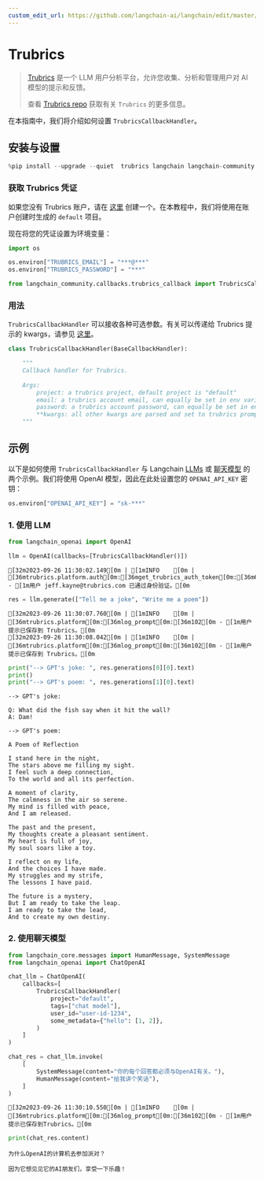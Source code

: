 ```yaml
---
custom_edit_url: https://github.com/langchain-ai/langchain/edit/master/docs/docs/integrations/callbacks/trubrics.ipynb
---
```


# Trubrics

>[Trubrics](https://trubrics.com) 是一个 LLM 用户分析平台，允许您收集、分析和管理用户对 AI 模型的提示和反馈。
>
>查看 [Trubrics repo](https://github.com/trubrics/trubrics-sdk) 获取有关 `Trubrics` 的更多信息。

在本指南中，我们将介绍如何设置 `TrubricsCallbackHandler`。

## 安装与设置


```python
%pip install --upgrade --quiet  trubrics langchain langchain-community
```

### 获取 Trubrics 凭证

如果您没有 Trubrics 账户，请在 [这里](https://trubrics.streamlit.app/) 创建一个。在本教程中，我们将使用在账户创建时生成的 `default` 项目。

现在将您的凭证设置为环境变量：


```python
import os

os.environ["TRUBRICS_EMAIL"] = "***@***"
os.environ["TRUBRICS_PASSWORD"] = "***"
```


```python
from langchain_community.callbacks.trubrics_callback import TrubricsCallbackHandler
```

### 用法

`TrubricsCallbackHandler` 可以接收各种可选参数。有关可以传递给 Trubrics 提示的 kwargs，请参见 [这里](https://trubrics.github.io/trubrics-sdk/platform/user_prompts/#saving-prompts-to-trubrics)。

```python
class TrubricsCallbackHandler(BaseCallbackHandler):

    """
    Callback handler for Trubrics.
    
    Args:
        project: a trubrics project, default project is "default"
        email: a trubrics account email, can equally be set in env variables
        password: a trubrics account password, can equally be set in env variables
        **kwargs: all other kwargs are parsed and set to trubrics prompt variables, or added to the `metadata` dict
    """
```

## 示例

以下是如何使用 `TrubricsCallbackHandler` 与 Langchain [LLMs](/docs/how_to#llms) 或 [聊天模型](/docs/how_to#chat-models) 的两个示例。我们将使用 OpenAI 模型，因此在此处设置您的 `OPENAI_API_KEY` 密钥：


```python
os.environ["OPENAI_API_KEY"] = "sk-***"
```

### 1. 使用 LLM


```python
from langchain_openai import OpenAI
```


```python
llm = OpenAI(callbacks=[TrubricsCallbackHandler()])
```
```output
[32m2023-09-26 11:30:02.149[0m | [1mINFO    [0m | [36mtrubrics.platform.auth[0m:[36mget_trubrics_auth_token[0m:[36m61[0m - [1m用户 jeff.kayne@trubrics.com 已通过身份验证。[0m
```

```python
res = llm.generate(["Tell me a joke", "Write me a poem"])
```
```output
[32m2023-09-26 11:30:07.760[0m | [1mINFO    [0m | [36mtrubrics.platform[0m:[36mlog_prompt[0m:[36m102[0m - [1m用户提示已保存到 Trubrics。[0m
[32m2023-09-26 11:30:08.042[0m | [1mINFO    [0m | [36mtrubrics.platform[0m:[36mlog_prompt[0m:[36m102[0m - [1m用户提示已保存到 Trubrics。[0m
```

```python
print("--> GPT's joke: ", res.generations[0][0].text)
print()
print("--> GPT's poem: ", res.generations[1][0].text)
```
```output
--> GPT's joke:  

Q: What did the fish say when it hit the wall?
A: Dam!

--> GPT's poem:  

A Poem of Reflection

I stand here in the night,
The stars above me filling my sight.
I feel such a deep connection,
To the world and all its perfection.

A moment of clarity,
The calmness in the air so serene.
My mind is filled with peace,
And I am released.

The past and the present,
My thoughts create a pleasant sentiment.
My heart is full of joy,
My soul soars like a toy.

I reflect on my life,
And the choices I have made.
My struggles and my strife,
The lessons I have paid.

The future is a mystery,
But I am ready to take the leap.
I am ready to take the lead,
And to create my own destiny.
```

### 2. 使用聊天模型


```python
from langchain_core.messages import HumanMessage, SystemMessage
from langchain_openai import ChatOpenAI
```


```python
chat_llm = ChatOpenAI(
    callbacks=[
        TrubricsCallbackHandler(
            project="default",
            tags=["chat model"],
            user_id="user-id-1234",
            some_metadata={"hello": [1, 2]},
        )
    ]
)
```


```python
chat_res = chat_llm.invoke(
    [
        SystemMessage(content="你的每个回答都必须与OpenAI有关。"),
        HumanMessage(content="给我讲个笑话"),
    ]
)
```
```output
[32m2023-09-26 11:30:10.550[0m | [1mINFO    [0m | [36mtrubrics.platform[0m:[36mlog_prompt[0m:[36m102[0m - [1m用户提示已保存到Trubrics。[0m
```

```python
print(chat_res.content)
```
```output
为什么OpenAI的计算机去参加派对？

因为它想见见它的AI朋友们，享受一下乐趣！
```